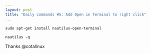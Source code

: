 ```yaml
---
layout: post
title: "Daily commands #5: Add Open in Terminal to right click"
...
```


~~~~~~~~~~~~~~~~~~~~~~~~~~~~~~~~~~~~~~~~~~~~~~~~~~~~~~~~~~~~~~~~~~~~~~~~~~~~~~~~
sudo apt-get install nautilus-open-terminal
~~~~~~~~~~~~~~~~~~~~~~~~~~~~~~~~~~~~~~~~~~~~~~~~~~~~~~~~~~~~~~~~~~~~~~~~~~~~~~~~

~~~~~~~~~~~~~~~~~~~~~~~~~~~~~~~~~~~~~~~~~~~~~~~~~~~~~~~~~~~~~~~~~~~~~~~~~~~~~~~~
nautilus -q
~~~~~~~~~~~~~~~~~~~~~~~~~~~~~~~~~~~~~~~~~~~~~~~~~~~~~~~~~~~~~~~~~~~~~~~~~~~~~~~~

Thanks @cotalinux